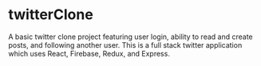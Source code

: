 # twitterClone
A basic twitter clone project featuring user login, ability to read and create posts, and following another user.
This is a full stack twitter application which uses React, Firebase, Redux, and Express.
